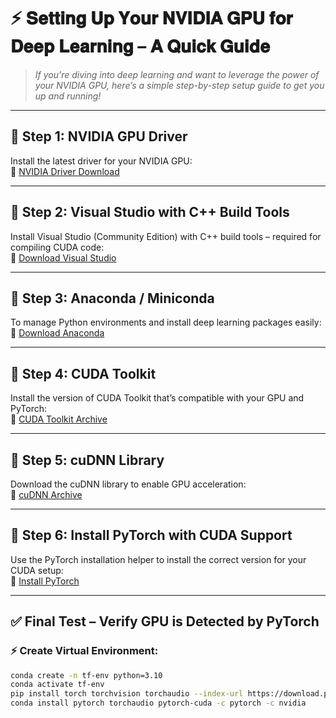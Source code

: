 # ⚡ 𝐒𝐞𝐭𝐭𝐢𝐧𝐠 𝐔𝐩 𝐘𝐨𝐮𝐫 𝐍𝐕𝐈𝐃𝐈𝐀 𝐆𝐏𝐔 𝐟𝐨𝐫 𝐃𝐞𝐞𝐩 𝐋𝐞𝐚𝐫𝐧𝐢𝐧𝐠 – 𝐀 𝐐𝐮𝐢𝐜𝐤 𝐆𝐮𝐢𝐝𝐞

> _If you're diving into deep learning and want to leverage the power of your NVIDIA GPU, here’s a simple step-by-step setup guide to get you up and running!_

---

## 🔹 Step 1: NVIDIA GPU Driver
Install the latest driver for your NVIDIA GPU:  
🔗 [NVIDIA Driver Download](https://lnkd.in/ebzmztiU)

---

## 🔹 Step 2: Visual Studio with C++ Build Tools
Install Visual Studio (Community Edition) with C++ build tools – required for compiling CUDA code:  
🔗 [Download Visual Studio](https://lnkd.in/etiUe8ZR)

---

## 🔹 Step 3: Anaconda / Miniconda
To manage Python environments and install deep learning packages easily:  
🔗 [Download Anaconda](https://lnkd.in/e-nzTmr3)

---

## 🔹 Step 4: CUDA Toolkit
Install the version of CUDA Toolkit that’s compatible with your GPU and PyTorch:  
🔗 [CUDA Toolkit Archive](https://lnkd.in/eV9RZvzY)

---

## 🔹 Step 5: cuDNN Library
Download the cuDNN library to enable GPU acceleration:  
🔗 [cuDNN Archive](https://lnkd.in/ebb39bck)

---

## 🔹 Step 6: Install PyTorch with CUDA Support
Use the PyTorch installation helper to install the correct version for your CUDA setup:  
🔗 [Install PyTorch](https://lnkd.in/e2CbGF_X)

---

## ✅ Final Test – Verify GPU is Detected by PyTorch

### ⚡ Create Virtual Environment:
```bash
conda create -n tf-env python=3.10
conda activate tf-env
pip install torch torchvision torchaudio --index-url https://download.pytorch.org/whl/cu118
conda install pytorch torchaudio pytorch-cuda -c pytorch -c nvidia
